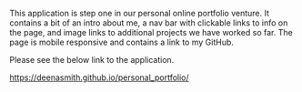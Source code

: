 This application is step one in our personal online portfolio venture. It contains a bit of an intro about me, a nav bar with clickable links to info on the page, 
and image links to additional projects we have worked so far. The page is mobile responsive and contains a link to my GitHub.

Please see the below link to the application.

https://deenasmith.github.io/personal_portfolio/

